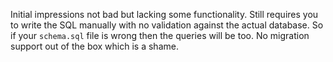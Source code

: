 Initial impressions not bad but lacking some functionality.
Still requires you to write the SQL manually with no validation against the actual database. So if your `schema.sql` file is wrong then the queries will be too.
No migration support out of the box which is a shame.

